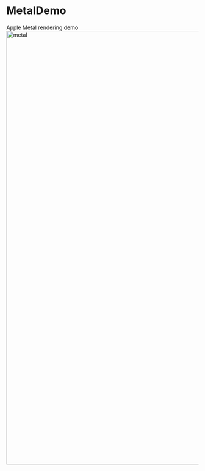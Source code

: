 # MetalDemo
Apple Metal rendering demo
<img width="1136" alt="metal" src="https://user-images.githubusercontent.com/5437220/202049333-19203c0d-e6d2-42a4-9910-754301f78a21.png">
